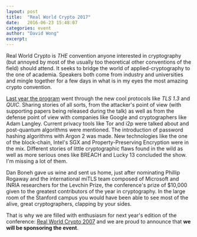 ```yaml
---
layout: post
title:  "Real World Crypto 2017"
date:   2016-06-23 15:48:07
categories: event
author: "David Wong"
excerpt: 
---
```


Real World Crypto is _THE_ convention anyone interested in cryptography (but annoyed by most of the usually too theoretical other conventions of the field) should attend. It seeks to bridge the world of applied-cryptography to the one of academia. Speakers both come from industry and universities and mingle together for a few days in what is in my eyes the most amazing crypto convention.

[Last year the program](http://www.realworldcrypto.com/rwc2016) went through the new cool protocols like *TLS 1.3* and *QUIC*. Sharing stories of all sorts, from the attacker's point of view (with supporting papers being released during the talk) as well as from the defense point of view with companies like Google and cryptographers like Adam Langley. Current privacy tools like Tor and i2p were talked about and post-quantum algorithms were mentioned. The introduction of password hashing algorithms with Argon 2 was made. New technologies like the one of the block-chain, Intel's SGX and Property-Preserving Encryption were in the mix. Different stories of little cryptographic flaws found in the wild as well as more serious ones like BREACH and Lucky 13 concluded the show. I'm missing a lot of them.

Dan Boneh gave us wine and sent us home, just after nominating Phillip Rogaway and the international miTLS team composed of Microsoft and INRIA researchers for the Levchin Prize, the conference's prize of $10,000 given to the greatest contributors of the year in cryptography. In the large room of the Stanford campus you would have been able to see most of the alive, great cryptographers, clapping by your sides.

That is why we are filled with enthusiasm for next year's edition of the conference: [Real World Crypto 2007](http://www.realworldcrypto.com/rwc2017) and we are proud to announce that **we will be sponsoring the event**.



